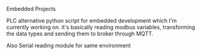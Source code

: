 Embedded Projects




PLC alternative python script for embedded development which I'm currently working on. it's basically reading modbus variables, transforming the data types and sending them to broker through MQTT.

Also Serial reading module for same environment

